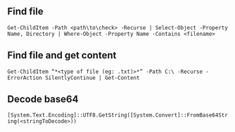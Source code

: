 ## Find file
`Get-ChildItem -Path <path\to\check> -Recurse | Select-Object -Property Name, Directory | Where-Object -Property Name -Contains <filename>`
## Find file and get content
`Get-ChildItem “*<type of file (eg: .txt)>*” -Path C:\ -Recurse -ErrorAction SilentlyContinue | Get-Content`
## Decode base64
`[System.Text.Encoding]::UTF8.GetString([System.Convert]::FromBase64String(<stringToDecode>))`
